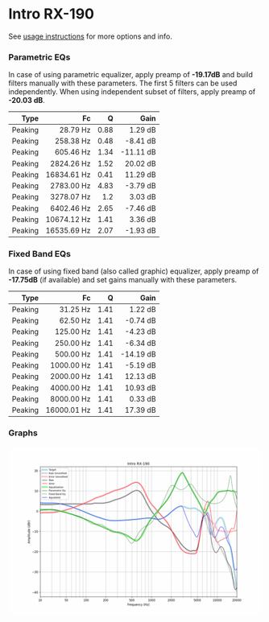 # Intro RX-190
See [usage instructions](https://github.com/jaakkopasanen/AutoEq#usage) for more options and info.

### Parametric EQs
In case of using parametric equalizer, apply preamp of **-19.17dB** and build filters manually
with these parameters. The first 5 filters can be used independently.
When using independent subset of filters, apply preamp of **-20.03 dB**.

| Type    | Fc          |    Q | Gain      |
|--------:|------------:|-----:|----------:|
| Peaking | 28.79 Hz    | 0.88 | 1.29 dB   |
| Peaking | 258.38 Hz   | 0.48 | -8.41 dB  |
| Peaking | 605.46 Hz   | 1.34 | -11.11 dB |
| Peaking | 2824.26 Hz  | 1.52 | 20.02 dB  |
| Peaking | 16834.61 Hz | 0.41 | 11.29 dB  |
| Peaking | 2783.00 Hz  | 4.83 | -3.79 dB  |
| Peaking | 3278.07 Hz  | 1.2  | 3.03 dB   |
| Peaking | 6402.46 Hz  | 2.65 | -7.46 dB  |
| Peaking | 10674.12 Hz | 1.41 | 3.36 dB   |
| Peaking | 16535.69 Hz | 2.07 | -1.93 dB  |

### Fixed Band EQs
In case of using fixed band (also called graphic) equalizer, apply preamp of **-17.75dB**
(if available) and set gains manually with these parameters.

| Type    | Fc          |    Q | Gain      |
|--------:|------------:|-----:|----------:|
| Peaking | 31.25 Hz    | 1.41 | 1.22 dB   |
| Peaking | 62.50 Hz    | 1.41 | -0.74 dB  |
| Peaking | 125.00 Hz   | 1.41 | -4.23 dB  |
| Peaking | 250.00 Hz   | 1.41 | -6.34 dB  |
| Peaking | 500.00 Hz   | 1.41 | -14.19 dB |
| Peaking | 1000.00 Hz  | 1.41 | -5.19 dB  |
| Peaking | 2000.00 Hz  | 1.41 | 12.13 dB  |
| Peaking | 4000.00 Hz  | 1.41 | 10.93 dB  |
| Peaking | 8000.00 Hz  | 1.41 | 0.33 dB   |
| Peaking | 16000.01 Hz | 1.41 | 17.39 dB  |

### Graphs
![](./Intro%20RX-190.png)